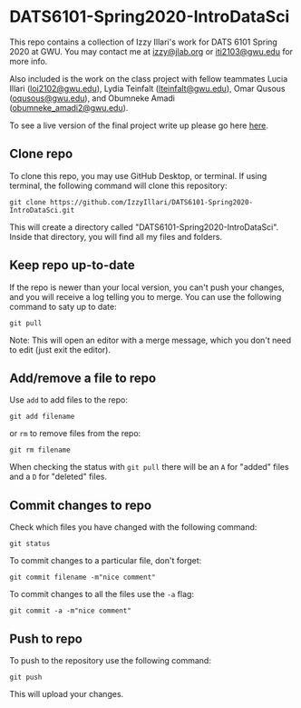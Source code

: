 # DATS6101-Spring2020-IntroDataSci

This repo contains a collection of Izzy Illari's work for DATS 6101 Spring 2020 at GWU. You may contact me at izzy@jlab.org or iti2103@gwu.edu for more info.

Also included is the work on the class project with fellow teammates Lucia Illari (loi2102@gwu.edu), Lydia Teinfalt (lteinfalt@gwu.edu), Omar Qusous (oqusous@gwu.edu), and Obumneke Amadi (obumneke_amadi2@gwu.edu).

To see a live version of the final project write up please go here [here](https://userweb.jlab.org/~izzy/proj1_template.html).

Clone repo
-----------

To clone this repo, you may use GitHub Desktop, or terminal. If using terminal, the following command will clone this repository: 

```git clone https://github.com/IzzyIllari/DATS6101-Spring2020-IntroDataSci.git```

This will create a directory called "DATS6101-Spring2020-IntroDataSci". Inside that directory, you will find all my files and folders. 

Keep repo up-to-date
--------------------

If the repo is newer than your local version, you can't push your changes, and you will receive a log telling you to merge. You can use the following command to saty up to date:

`git pull`

Note: This will open an editor with a merge message, which you don't need to edit (just exit the editor).

Add/remove a file to repo
--------------------------

Use `add` to add files to the repo:

`git add filename`

or `rm` to remove files from the repo:

`git rm filename`

When checking the status with `git pull` there will be an `A` for "added" files and a `D` for "deleted" files.


Commit changes to repo
----------------------

Check which files you have changed with the following command:

`git status`

To commit changes to a particular file, don't forget:

`git commit filename -m"nice comment"`

To commit changes to all the files use the `-a` flag:

`git commit -a -m"nice comment"`

Push to repo
-------------

To push to the repository use the following command:

`git push`

This will upload your changes.
